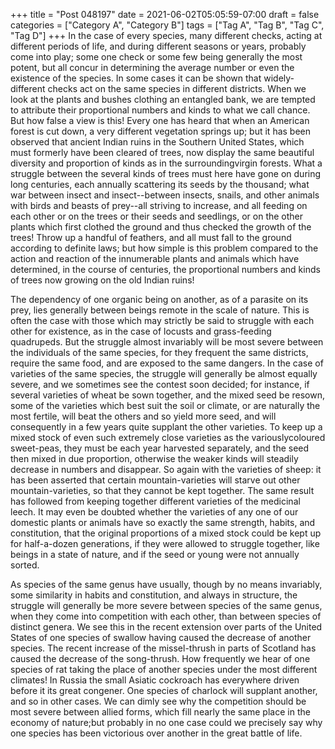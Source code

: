 +++
title = "Post 048197"
date = 2021-06-02T05:05:59-07:00
draft = false
categories = ["Category A", "Category B"]
tags = ["Tag A", "Tag B", "Tag C", "Tag D"]
+++
In the case of every species, many different checks, acting at different periods of life, and during different seasons or years, probably come into play; some one check or some few being generally the most potent, but all concur in determining the average number or even the existence of the species. In some cases it can be shown that widely-different checks act on the same species in different districts. When we look at the plants and bushes clothing an entangled bank, we are tempted to attribute their proportional numbers and kinds to what we call chance. But how false a view is this! Every one has heard that when an American forest is cut down, a very different vegetation springs up; but it has been observed that ancient Indian ruins in the Southern United States, which must formerly have been cleared of trees, now display the same beautiful diversity and proportion of kinds as in the surroundingvirgin forests. What a struggle between the several kinds of trees must here have gone on during long centuries, each annually scattering its seeds by the thousand; what war between insect and insect--between insects, snails, and other animals with birds and beasts of prey--all striving to increase, and all feeding on each other or on the trees or their seeds and seedlings, or on the other plants which first clothed the ground and thus checked the growth of the trees! Throw up a handful of feathers, and all must fall to the ground according to definite laws; but how simple is this problem compared to the action and reaction of the innumerable plants and animals which have determined, in the course of centuries, the proportional numbers and kinds of trees now growing on the old Indian ruins!

The dependency of one organic being on another, as of a parasite on its prey, lies generally between beings remote in the scale of nature. This is often the case with those which may strictly be said to struggle with each other for existence, as in the case of locusts and grass-feeding quadrupeds. But the struggle almost invariably will be most severe between the individuals of the same species, for they frequent the same districts, require the same food, and are exposed to the same dangers. In the case of varieties of the same species, the struggle will generally be almost equally severe, and we sometimes see the contest soon decided; for instance, if several varieties of wheat be sown together, and the mixed seed be resown, some of the varieties which best suit the soil or climate, or are naturally the most fertile, will beat the others and so yield more seed, and will consequently in a few years quite supplant the other varieties. To keep up a mixed stock of even such extremely close varieties as the variouslycoloured sweet-peas, they must be each year harvested separately, and the seed then mixed in due proportion, otherwise the weaker kinds will steadily decrease in numbers and disappear. So again with the varieties of sheep: it has been asserted that certain mountain-varieties will starve out other mountain-varieties, so that they cannot be kept together. The same result has followed from keeping together different varieties of the medicinal leech. It may even be doubted whether the varieties of any one of our domestic plants or animals have so exactly the same strength, habits, and constitution, that the original proportions of a mixed stock could be kept up for half-a-dozen generations, if they were allowed to struggle together, like beings in a state of nature, and if the seed or young were not annually sorted.

As species of the same genus have usually, though by no means invariably, some similarity in habits and constitution, and always in structure, the struggle will generally be more severe between species of the same genus, when they come into competition with each other, than between species of distinct genera. We see this in the recent extension over parts of the United States of one species of swallow having caused the decrease of another species. The recent increase of the missel-thrush in parts of Scotland has caused the decrease of the song-thrush. How frequently we hear of one species of rat taking the place of another species under the most different climates! In Russia the small Asiatic cockroach has everywhere driven before it its great congener. One species of charlock will supplant another, and so in other cases. We can dimly see why the competition should be most severe between allied forms, which fill nearly the same place in the economy of nature;but probably in no one case could we precisely say why one species has been victorious over another in the great battle of life.
